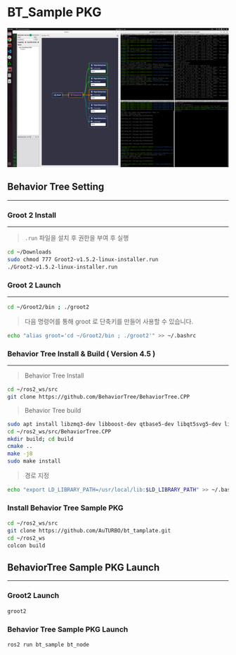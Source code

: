 # BT_Sample PKG

![1](./fig/1.png)
## Behavior Tree Setting

---

### Groot 2 Install

---

> `.run` 파일을 설치 후 권한을 부여 후 실행
> 

[](https://s3.us-west-1.amazonaws.com/download.behaviortree.dev/groot2_linux_installer/Groot2-v1.5.2-linux-installer.run)

```bash
cd ~/Downloads
sudo chmod 777 Groot2-v1.5.2-linux-installer.run 
./Groot2-v1.5.2-linux-installer.run
```

### Groot 2 Launch

---

```bash
cd ~/Groot2/bin ; ./groot2
```

> 다음 명령어를 통해 groot 로 단축키를 만들어 사용할 수 있습니다.
> 

```bash
echo "alias groot='cd ~/Groot2/bin ; ./groot2'" >> ~/.bashrc
```

### Behavior Tree Install & Build ( Version 4.5 )

---

> Behavior Tree Install
> 

```bash
cd ~/ros2_ws/src
git clone https://github.com/BehaviorTree/BehaviorTree.CPP
```

> Behavior Tree build
> 

```bash
sudo apt install libzmq3-dev libboost-dev qtbase5-dev libqt5svg5-dev libzmq3-dev libdw-dev
cd ~/ros2_ws/src/BehaviorTree.CPP
mkdir build; cd build
cmake ..
make -j8
sudo make install
```

> 경로 지정
> 

```bash
echo "export LD_LIBRARY_PATH=/usr/local/lib:$LD_LIBRARY_PATH" >> ~/.bashrc
```

### Install Behavior Tree Sample PKG

```bash
cd ~/ros2_ws/src
git clone https://github.com/AuTURBO/bt_tamplate.git
cd ~/ros2_ws 
colcon build
```

## BehaviorTree Sample PKG Launch

---

### Groot2 Launch

```bash
groot2
```

### Behavior Tree Sample PKG Launch

```bash
ros2 run bt_sample bt_node
```